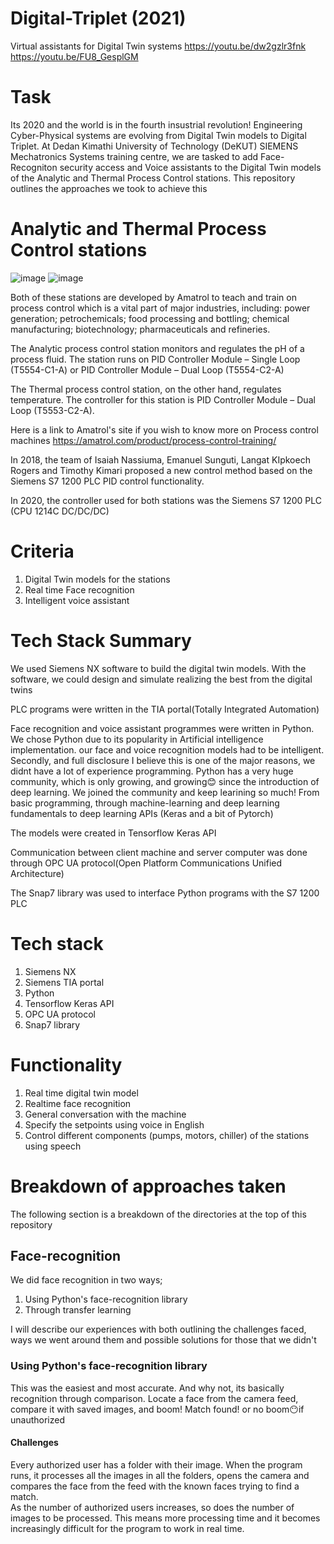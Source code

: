 # Digital-Triplet (2021)
Virtual assistants for Digital Twin systems
https://youtu.be/dw2gzlr3fnk
https://youtu.be/FU8_GesplGM

# Task
Its 2020 and the world is in the fourth insustrial revolution!
Engineering Cyber-Physical systems are evolving from Digital Twin models to Digital Triplet.
At Dedan Kimathi University of Technology (DeKUT) SIEMENS Mechatronics Systems training centre, we are tasked to add Face-Recogniton security access and Voice assistants to the Digital Twin models of the Analytic and Thermal Process Control stations.
This repository outlines the approaches we took to achieve this

# Analytic and Thermal Process Control stations
![image](https://user-images.githubusercontent.com/83555928/116885724-0e3e0600-abdd-11eb-81c9-bcb157bec205.png)
![image](https://user-images.githubusercontent.com/83555928/116886682-39752500-abde-11eb-9f44-d28c2f63cf82.png)

Both of these stations are developed by Amatrol to teach and train on process control which is a vital part of major industries, including: power generation; petrochemicals; food processing and bottling; chemical manufacturing; biotechnology; pharmaceuticals and refineries.

The Analytic process control station monitors and regulates the pH of a process fluid. The station runs on PID Controller Module – Single Loop (T5554-C1-A) or PID Controller Module – Dual Loop (T5554-C2-A)

The Thermal process control station, on the other hand, regulates temperature. The controller for this station is PID Controller Module – Dual Loop (T5553-C2-A).

Here is a link to Amatrol's site if you wish to know more on Process control machines
https://amatrol.com/product/process-control-training/

In 2018, the team of Isaiah Nassiuma, Emanuel Sunguti, Langat KIpkoech Rogers and Timothy Kimari proposed a new control method based on the Siemens S7 1200 PLC PID control functionality.

In 2020, the controller used for both stations was the Siemens S7 1200 PLC (CPU 1214C DC/DC/DC)

# Criteria
1. Digital Twin models for the stations
2. Real time Face recognition
3. Intelligent voice assistant

# Tech Stack Summary
We used Siemens NX software to build the digital twin models. With the software, we could design and simulate realizing the best from the digital twins

PLC programs were written in the TIA portal(Totally Integrated Automation)

Face recognition and voice assistant programmes were written in Python. We chose Python due to its popularity in Artificial intelligence implementation. our face and voice recognition models had to be intelligent. Secondly, and full disclosure I believe this is one of the major reasons, we didnt have a lot of experience programming. Python has a very huge community, which is only growing, and growing😊 since the introduction of deep learning. We joined the community and keep learining so much! From basic programming, through machine-learning and deep learning fundamentals to deep learning APIs (Keras and a bit of Pytorch)

The models were created in Tensorflow Keras API

Communication between client machine and server computer was done through OPC UA protocol(Open Platform Communications Unified Architecture)

The Snap7 library was used to interface Python programs with the S7 1200 PLC

# Tech stack
1. Siemens NX
2. Siemens TIA portal
3. Python 
4. Tensorflow Keras API
5. OPC UA protocol
6. Snap7 library

# Functionality
1. Real time digital twin model
2. Realtime face recognition
3. General conversation with the machine
4. Specify the setpoints using voice in English
5. Control different components (pumps, motors, chiller) of the stations using speech 

# Breakdown of approaches taken
The following section is a breakdown of the directories at the top of this repository
## Face-recognition
We did face recognition in two ways;
1. Using Python's face-recognition library 
2. Through transfer learning  
  
I will describe our experiences with both outlining the challenges faced, ways we went around them and possible solutions for those that we didn't
### Using Python's face-recognition library
This was the easiest and most accurate. And why not, its basically recognition through comparison. Locate a face from the camera feed, compare it with saved images, and boom! Match found! or no boom😶if unauthorized
#### Challenges
Every authorized user has a folder with their image. When the program runs, it processes all the images in all the folders, opens the camera and compares the face from the feed with the known faces trying to find a match.  
As the number of authorized users increases, so does the number of images to be processed. This means more processing time and it becomes increasingly difficult for the program to work in real time.











